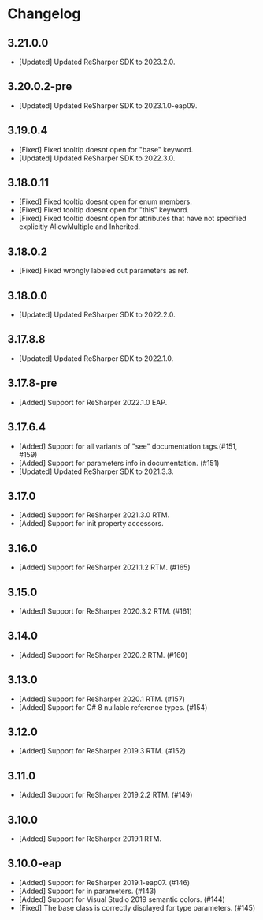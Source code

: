 # Changelog

## 3.21.0.0
- [Updated] Updated ReSharper SDK to 2023.2.0.

## 3.20.0.2-pre
- [Updated] Updated ReSharper SDK to 2023.1.0-eap09.

## 3.19.0.4
- [Fixed] Fixed tooltip doesnt open for "base" keyword.
- [Updated] Updated ReSharper SDK to 2022.3.0.

## 3.18.0.11
- [Fixed] Fixed tooltip doesnt open for enum members.
- [Fixed] Fixed tooltip doesnt open for "this" keyword.
- [Fixed] Fixed tooltip doesnt open for attributes that have not specified explicitly AllowMultiple and Inherited.

## 3.18.0.2
- [Fixed] Fixed wrongly labeled out parameters as ref.

## 3.18.0.0
- [Updated] Updated ReSharper SDK to 2022.2.0.

## 3.17.8.8
- [Updated] Updated ReSharper SDK to 2022.1.0.

## 3.17.8-pre
- [Added] Support for ReSharper 2022.1.0 EAP.

## 3.17.6.4
- [Added] Support for all variants of "see" documentation tags.(#151, #159)
- [Added] Support for parameters info in documentation. (#151)
- [Updated] Updated ReSharper SDK to 2021.3.3.

## 3.17.0
- [Added] Support for ReSharper 2021.3.0 RTM.
- [Added] Support for init property accessors.

## 3.16.0
- [Added] Support for ReSharper 2021.1.2 RTM. (#165)

## 3.15.0
- [Added] Support for ReSharper 2020.3.2 RTM. (#161)

## 3.14.0
- [Added] Support for ReSharper 2020.2 RTM. (#160)

## 3.13.0
- [Added] Support for ReSharper 2020.1 RTM. (#157)
- [Added] Support for C# 8 nullable reference types. (#154)

## 3.12.0
- [Added] Support for ReSharper 2019.3 RTM. (#152)

## 3.11.0
- [Added] Support for ReSharper 2019.2.2 RTM. (#149)

## 3.10.0
- [Added] Support for ReSharper 2019.1 RTM.

## 3.10.0-eap
- [Added] Support for ReSharper 2019.1-eap07. (#146)
- [Added] Support for in parameters. (#143)
- [Added] Support for Visual Studio 2019 semantic colors. (#144)
- [Fixed] The base class is correctly displayed for type parameters. (#145)
